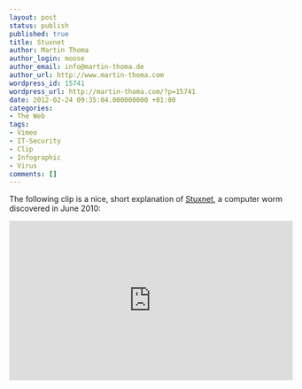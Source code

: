 ```yaml
---
layout: post
status: publish
published: true
title: Stuxnet
author: Martin Thoma
author_login: moose
author_email: info@martin-thoma.de
author_url: http://www.martin-thoma.com
wordpress_id: 15741
wordpress_url: http://martin-thoma.com/?p=15741
date: 2012-02-24 09:35:04.000000000 +01:00
categories:
- The Web
tags:
- Vimeo
- IT-Security
- Clip
- Infographic
- Virus
comments: []
---
```

The following clip is a nice, short explanation of <a href="http://en.wikipedia.org/wiki/Stuxnet">Stuxnet</a>, a computer worm discovered in June 2010:

<iframe src="http://player.vimeo.com/video/25118844?title=0&amp;byline=0&amp;portrait=0" width="512" height="288" frameborder="0" webkitAllowFullScreen mozallowfullscreen allowFullScreen></iframe>
